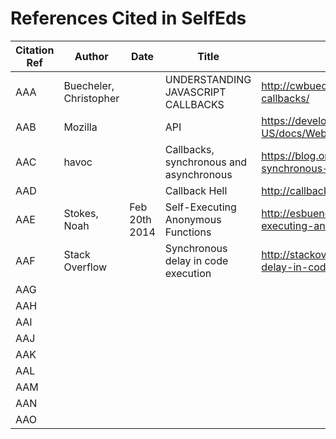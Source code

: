 # References Cited in SelfEds

Citation Ref     |Author                        |Date             |Title                                        |Retrieved From
-----------------|------------------------------|-----------------|---------------------------------------------|----------
AAA              | Buecheler, Christopher       |                 |UNDERSTANDING JAVASCRIPT CALLBACKS| http://cwbuecheler.com/web/tutorials/2013/javascript-callbacks/
AAB              |Mozilla                       |                 | API                                         |                 https://developer.mozilla.org/en-US/docs/Web/JavaScript/Reference/Operators/async_function
AAC              | havoc                        |                 |Callbacks, synchronous and asynchronous      | https://blog.ometer.com/2011/07/24/callbacks-synchronous-and-asynchronous/
AAD              |                              |                 | Callback Hell                               |   http://callbackhell.com/
AAE              | Stokes, Noah                 | Feb 20th 2014   | Self-Executing Anonymous Functions          | http://esbueno.noahstokes.com/post/77292606977/self-executing-anonymous-functions-or-how-to-write
AAF              | Stack Overflow               |                 | Synchronous delay in code execution         | http://stackoverflow.com/questions/6921895/synchronous-delay-in-code-execution
AAG              |                              |                 |                                             |
AAH              |                              |                 |                                             |
AAI              |                              |                 |                                             |
AAJ              |                              |                 |                                             |
AAK              |                              |                 |                                             |
AAL              |                              |                 |                                             |
AAM              |                              |                 |                                             |
AAN              |                              |                 |                                             |
AAO              |                              |                 |                                             |


